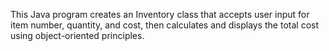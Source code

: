 This Java program creates an Inventory class that accepts user input for item number, quantity, and cost, then calculates and displays the total cost using object-oriented principles.
